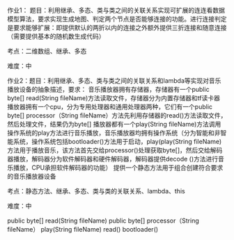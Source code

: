 作业1： 题目：利用继承、多态、类与类之间的关联关系实现可扩展的连连看数据模型算法，要求实现生成地图、判定两个节点是否能够连接的功能。进行连接判定是要求能够扩展：即提供默认的两折以内的连接之外额外提供三折连接和随意连接（需要提供基本的随机数生成代码）

考点：二维数组、继承、多态

难度：中

作业2：题目：利用继承、多态、类与类之间的关联关系和lambda等实现对音乐播放设备的抽象描述，要求：
音乐播放器拥有存储器，存储器有一个public byte[] read(String fileName)方法读取文件，存储器分为内置存储器和tf读卡器
播放器拥有一个cpu，分为专用处理器和通用处理器两种，它们有一个public byte[] processor（String fileName）方法先利用存储器的read()方法读取文件，然后处理文件，结果仍为byte[]
播放器都有一个play(String fileName)方法调用操作系统的play方法进行音乐播放，音乐播放器均拥有操作系统（分为智能和非智能系统，操作系统包括bootloader()方法用于启动，play(play(String fileName)方法用于播放音乐，该方法首先交给processor()处理获取byte[]，然后交给解码器播放，解码器分为软件解码器和硬件解码器，解码器提供decode ()方法进行音乐播放，CPU承担软件解码器的功能）
提供一个静态方法用于组合创建符合要求的音乐播放器设备

考点：静态方法、继承、多态、类与类的关联关系、lambda、this

难度：中





public byte[] read(String fileName)
public byte[] processor（String fileName）
play(String fileName)
read()
bootloader()